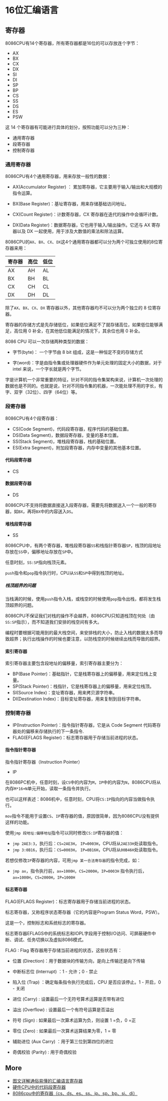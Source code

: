 # 16位汇编语言

## 寄存器

8086CPU有14个寄存器，所有寄存器都是16位的可以存放连个字节：

- AX
- BX
- CX
- DX
- SI
- DI
- SP
- BP
- CS
- SS
- DS
- ES
- PSW

这 14 个寄存器有可能进行具体的划分，按照功能可以分为三种：

- 通用寄存器
- 段寄存器
- 控制寄存器

### 通用寄存器

8086CPU有4个通用寄存器，用来存放一般性的数据：

- AX(Accumulator Register) ： 累加寄存器，它主要用于输入/输出和大规模的指令运算。

- BX(Base Register)：基址寄存器，用来存储基础访问地址。

- CX(Count Register)：计数寄存器，CX 寄存器在迭代的操作中会循环计数。

- DX(Data Register)：数据寄存器，它也用于输入/输出操作。它还与 AX 寄存器以及 DX 一起使用，用于涉及大数值的乘法和除法运算。

8086CPU的`AX`、`BX`、`CX`、`DX`这4个通用寄存器都可以分为两个可独立使用的8位寄存器来用：

| 寄存器  | 高位  | 低位  |
|  ----  | ---- | ---   |
| AX  | AH | AL |
| BX  | BH | BL |
| CX  | CH | CL |
| DX  | DH | DL |

除了`AX`、`BX`、`CX`、`DX` 寄存器以外，其他寄存器均不可以分为两个独立的 8 位寄存器。

寄存器的存储方式是先存储低位，如果低位满足不了就存储高位，如果低位能够满足，高位用 0 补全，在其他低位能满足的情况下，其余位也用 0 补全。

8086 CPU 可以一次存储两种类型的数据：

- 字节(byte)： 一个字节由 8 bit 组成，这是一种恒定不变的存储方式

- 字(word)：字是由指令集或处理器硬件作为单元处理的固定大小的数据，对于 intel 来说，一个字长就是两个字节。

字是计算机一个非常重要的特征，针对不同的指令集架构来说，计算机一次处理的数据也是不同的。也就是说，针对不同指令集的机器，一次能处理不用的字长，有字、双字（32位）、四字（64位）等。

### 段寄存器

8086CPU有4个段寄存器：

- CS(Code Segment)，代码段寄存器，程序代码的基础位置。
- DS(Data Segment)，数据段寄存器，变量的基本位置。
- SS(Stack Segment)，堆栈段寄存器，栈的基础位置。
- ES(Extra Segment)，附加段寄存器，内存中变量的其他基本位置。

#### 代码段寄存器

- CS

#### 数据段寄存器

- DS

8086CPU不支持将数据直接送入段寄存器，需要先将数据送入一个一般的寄存器，如`BX`，再将`BX`中的内容送入`DS`。

#### 堆栈段寄存器

- SS

8086CPU中，有两个寄存器，堆栈段寄存器`SS`和栈指针寄存器`SP`，栈顶的段地址存放在`SS`中，偏移地址存放在`SP`中。

任意时刻，`SS:SP`指向栈顶元素。

`push`指令和`pop`指令执行时，CPU从`SS`和`SP`中得到栈顶的地址。

##### 栈顶超界的问题

当栈满的时候，使用`push`指令入栈，或栈空的时候使用`pop`指令出栈，都将发生栈顶超界的问题。

8086CPU不保证我们对栈的操作不会越界，8086CPU只知道栈顶在何处（由`SS:SP`指示），而不知道我们安排的栈空间有多大。

编程时要根据可能用到的最大栈空间，来安排栈的大小，防止入栈的数据太多而导致超界；执行出栈操作的时候也要注意，以防栈空的时候继续出栈而导致的超界。

#### 索引寄存器

索引寄存器主要包含段地址的偏移量，索引寄存器主要分为：

- BP(Base Pointer)：基础指针，它是栈寄存器上的偏移量，用来定位栈上变量。
- SP(Stack Pointer)：栈指针，它是栈寄存器上的偏移量，用来定位栈顶。
- SI(Source Index)：变址寄存器，用来拷贝源字符串。
- DI(Destination Index)：目标变址寄存器，用来复制到目标字符串。

### 控制寄存器

- IP(Instruction Pointer)：指令指针寄存器，它是从 Code Segment 代码寄存器处的偏移来存储执行的下一条指令.
- FLAG(EFLAGS Register)：标志寄存器用于存储当前进程的状态。

#### 指令指针寄存器

指令指针寄存器（Instruction Pointer）

- IP

在8086PC机中，任意时刻，设`CS`中的内容为`M`，`IP`中的内容为`N`，8086CPU将从内存`M*16+N`单元开始，读取一条指令并执行。

也可以这样表述：8086机中，任意时刻，CPU将`CS:IP`指向的内容当做指令执行。

`mov`指令不能用于设置`CS`、`IP`寄存器的值，原因很简单，因为8086CPU没有提供这样的功能。

使用`jmp 段地址:偏移地址`指令可以同时修改`CS:IP`寄存器的值：

- `jmp 2AE3:3`，执行后：`CS=2AE3H`， `IP=0003H`，CPU将从`2AE33H`处读取指令。
- `jmp 3:0B16`，执行后：`CS=0003H`， `IP=0B16H`，CPU将从`00B46H`处读取指令。

若想仅修改`IP`寄存器的内容，可用`jmp 某一合法寄存器`的指令完成，如：

- `jmp ax`，指令执行前，`ax=1000H`，`CS=2000H`，`IP=0003H`
指令执行后，`ax=1000H`，`CS=2000H`，`IP=1000H`

#### 标志寄存器

FLAG(EFLAGS Register)：标志寄存器用于存储当前进程的状态。

标志寄存器，又称程序状态寄存器（它的内容是Program Status Word，PSW）。

这是一个，控制标志和系统标志的寄存器。

标志寄存器EFLAGS中的系统标志和IOPL字段用于控制I/O访问、可屏蔽硬件中断、调试、任务切换以及虚拟8086模式。

FLAG : Flag 寄存器用于存储当前进程的状态，这些状态有：

- 位置 (Direction)：用于数据块的传输方向，是向上传输还是向下传输

- 中断标志位 (Interrupt) ：1 - 允许；0 - 禁止

- 陷入位 (Trap) ：确定每条指令执行完成后，CPU 是否应该停止。1 - 开启，0 - 关闭

- 进位 (Carry) : 设置最后一个无符号算术运算是否带有进位

- 溢出 (Overflow) : 设置最后一个有符号运算是否溢出

- 符号 (Sign) : 如果最后一次算术运算为负，则设置 1 =负，0 =正

- 零位 (Zero) : 如果最后一次算术运算结果为零，1 = 零

- 辅助进位 (Aux Carry) ：用于第三位到第四位的进位

- 奇偶校验 (Parity) : 用于奇偶校验

## More

- [图文详解通俗易懂的汇编语言寄存器](https://www.jb51.net/article/230062.htm)
- [硬件CPU中的代码段寄存器](https://baike.baidu.com/item/cs/19501238)
- [8086cpu中的寄存器（cs、ds、es、ss、ip、sp、bp、si、di）](https://blog.csdn.net/weixin_42240667/article/details/104503184)
